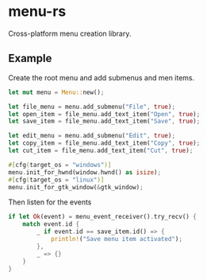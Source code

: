 # menu-rs

Cross-platform menu creation library.

## Example

Create the root menu and add submenus and men items.
```rs
let mut menu = Menu::new();

let file_menu = menu.add_submenu("File", true);
let open_item = file_menu.add_text_item("Open", true);
let save_item = file_menu.add_text_item("Save", true);

let edit_menu = menu.add_submenu("Edit", true);
let copy_item = file_menu.add_text_item("Copy", true);
let cut_item = file_menu.add_text_item("Cut", true);

#[cfg(target_os = "windows")]
menu.init_for_hwnd(window.hwnd() as isize);
#[cfg(target_os = "linux")]
menu.init_for_gtk_window(&gtk_window);
```
Then listen for the events
```rs
if let Ok(event) = menu_event_receiver().try_recv() {
    match event.id {
        _ if event.id == save_item.id() => {
            println!("Save menu item activated");
        },
        _ => {}
    }
}
```